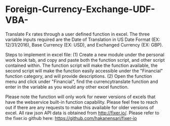 # Foreign-Currency-Exchange-UDF-VBA-
Translate Fx rates through a user defined function in excel. The three variable inputs required are the Date of Translation in US Date Format (EX: 12/31/2016), Base Currency (EX: USD), and Exchanged Currency (EX: GBP).

Steps to implement in excel file:
(1) Create a new module under the personal work book tab, and copy and paste both the function script, and other script contained within. The function script will make the function available, the second script will make the function easily accessible under the "Financial" function category, and will provide descriptions. 
(2) Open the function menu and click under "Financial", find the currencytranslate function and enter in the variable as you would any other excel function.


Please note the function will only work for newer versions of excels that have the webservice built-in function capability. Please feel free to reach out if there are any requests to make this available for older versions of excel. All raw json API data is obtained from http://fixer.io/. Please refer to the fixer.io github here: https://github.com/hakanensari/fixer-io
